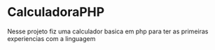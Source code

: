 # CalculadoraPHP
Nesse projeto fiz uma calculador basica em php para ter as primeiras experiencias com a linguagem
